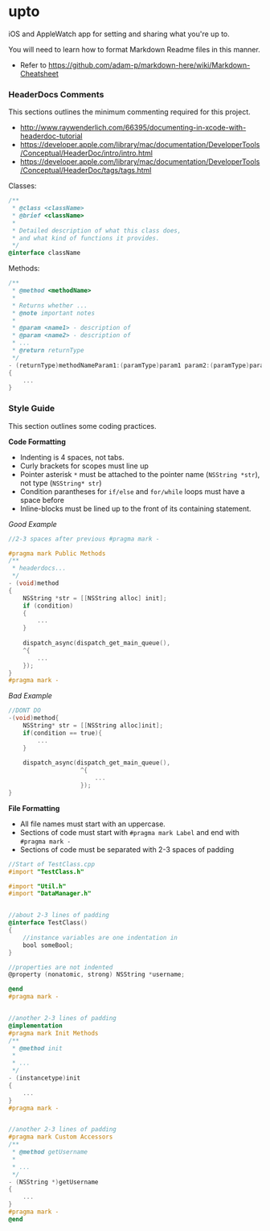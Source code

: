 # upto
iOS and AppleWatch app for setting and sharing what you're up to.

You will need to learn how to format Markdown Readme files in this manner.
- Refer to https://github.com/adam-p/markdown-here/wiki/Markdown-Cheatsheet

### HeaderDocs Comments
This sections outlines the minimum commenting required for this project.
- http://www.raywenderlich.com/66395/documenting-in-xcode-with-headerdoc-tutorial
- https://developer.apple.com/library/mac/documentation/DeveloperTools/Conceptual/HeaderDoc/intro/intro.html
- https://developer.apple.com/library/mac/documentation/DeveloperTools/Conceptual/HeaderDoc/tags/tags.html

Classes:
```Objective-C
/**
 * @class <className>
 * @brief <className>
 *
 * Detailed description of what this class does,
 * and what kind of functions it provides.
 */
@interface className
```

Methods:
```Objective-C
/**
 * @method <methodName>
 *
 * Returns whether ...
 * @note important notes
 *
 * @param <name1> - description of
 * @param <name2> - description of
 * ...
 * @return returnType 
 */
- (returnType)methodNameParam1:(paramType)param1 param2:(paramType)param2
{
    ...
}
```


### Style Guide
This section outlines some coding practices.

**Code Formatting**
- Indenting is 4 spaces, not tabs.
- Curly brackets for scopes must line up
- Pointer asterisk `*` must be attached to the pointer name (`NSString *str`), not type (`NSString* str`)
- Condition parantheses for `if/else` and `for/while` loops must have a space before
- Inline-blocks must be lined up to the front of its containing statement.

_Good Example_
```Objective-C
//2-3 spaces after previous #pragma mark -

#pragma mark Public Methods
/**
 * headerdocs...
 */
- (void)method
{
    NSString *str = [[NSString alloc] init];
    if (condition)
    {
        ...
    }
    
    dispatch_async(dispatch_get_main_queue(), 
    ^{
        ...
    });
}
#pragma mark -
```

_Bad Example_
```Objective-C
//DONT DO
-(void)method{
    NSString* str = [[NSString alloc]init];
    if(condition == true){
        ...
    }
    
    dispatch_async(dispatch_get_main_queue(), 
                    ^{
                        ...
                    });
}
```

**File Formatting**
- All file names must start with an uppercase.
- Sections of code must start with `#pragma mark Label` and end with `#pragma mark -`
- Sections of code must be separated with 2-3 spaces of padding

```Objective-c
//Start of TestClass.cpp
#import "TestClass.h"

#import "Util.h"
#import "DataManager.h"


//about 2-3 lines of padding
@interface TestClass()
{
    //instance variables are one indentation in
    bool someBool;
}

//properties are not indented
@property (nonatomic, strong) NSString *username;

@end
#pragma mark -


//another 2-3 lines of padding
@implementation
#pragma mark Init Methods
/**
 * @method init
 *
 * ...
 */
- (instancetype)init
{
    ...
}
#pragma mark -


//another 2-3 lines of padding
#pragma mark Custom Accessors
/** 
 * @method getUsername
 * 
 * ...
 */
- (NSString *)getUsername
{
    ...
}
#pragma mark -
@end
```
